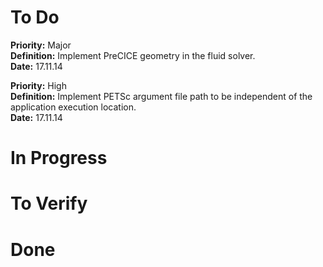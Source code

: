 # To Do

**Priority:**
Major  
**Definition:**
Implement PreCICE geometry in the fluid solver.  
**Date:** 17.11.14

**Priority:**
High  
**Definition:**
Implement PETSc argument file path to be independent of the application
execution location.  
**Date:** 17.11.14

# In Progress

# To Verify

# Done

